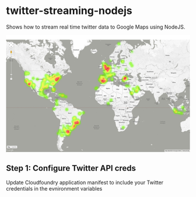 twitter-streaming-nodejs
========================

Shows how to stream real time twitter data to Google Maps using NodeJS.
<p><img src="image.jpg"/></p>


<h2>Step 1: Configure Twitter API creds</h2>
Update Cloudfoundry application manifest to include your Twitter credentials in the evnironment variables

